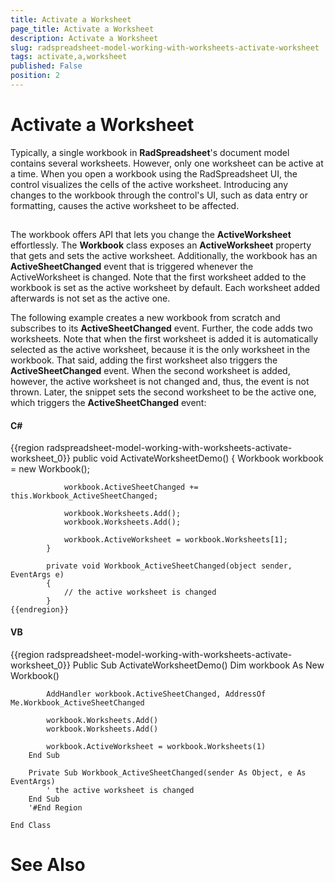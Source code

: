 ```yaml
---
title: Activate a Worksheet
page_title: Activate a Worksheet
description: Activate a Worksheet
slug: radspreadsheet-model-working-with-worksheets-activate-worksheet
tags: activate,a,worksheet
published: False
position: 2
---
```


# Activate a Worksheet



Typically, a single workbook in __RadSpreadsheet__'s document model contains several worksheets. However, only one worksheet
        can be active at a time. When you open a workbook using the RadSpreadsheet UI, the control visualizes the cells of the active worksheet.
        Introducing any changes to the workbook through the control's UI, such as data entry or formatting, causes the active worksheet to be affected.
      

## 

The workbook offers API that lets you change the __ActiveWorksheet__ effortlessly. The __Workbook__
          class exposes an __ActiveWorksheet__ property that gets and sets the active worksheet. Additionally, the workbook has an
          __ActiveSheetChanged__ event that is triggered whenever the ActiveWorksheet is changed. Note that the first worksheet added
          to the workbook is set as the active worksheet by default. Each worksheet added afterwards is not set as the active one.
        

The following example creates a new workbook from scratch and subscribes to its __ActiveSheetChanged__ event. Further, the
          code adds two worksheets. Note that when the first worksheet is added it is automatically selected as the active worksheet, because it is the only
          worksheet in the workbook. That said, adding the first worksheet also triggers the __ActiveSheetChanged__ event. When the
          second worksheet is added, however, the active worksheet is not changed and, thus, the event is not thrown. Later, the snippet sets the second
          worksheet to be the active one, which triggers the __ActiveSheetChanged__ event:
        

#### __C#__

{{region radspreadsheet-model-working-with-worksheets-activate-worksheet_0}}
	        public void ActivateWorksheetDemo()
	        {
	            Workbook workbook = new Workbook();
	
	            workbook.ActiveSheetChanged += this.Workbook_ActiveSheetChanged;
	
	            workbook.Worksheets.Add();
	            workbook.Worksheets.Add();
	
	            workbook.ActiveWorksheet = workbook.Worksheets[1];
	        }
	
	        private void Workbook_ActiveSheetChanged(object sender, EventArgs e)
	        {
	            // the active worksheet is changed
	        }
	{{endregion}}



#### __VB__

{{region radspreadsheet-model-working-with-worksheets-activate-worksheet_0}}
	    Public Sub ActivateWorksheetDemo()
	        Dim workbook As New Workbook()
	
	        AddHandler workbook.ActiveSheetChanged, AddressOf Me.Workbook_ActiveSheetChanged
	
	        workbook.Worksheets.Add()
	        workbook.Worksheets.Add()
	
	        workbook.ActiveWorksheet = workbook.Worksheets(1)
	    End Sub
	
	    Private Sub Workbook_ActiveSheetChanged(sender As Object, e As EventArgs)
	        ' the active worksheet is changed
	    End Sub
	    '#End Region
	
	End Class



# See Also
